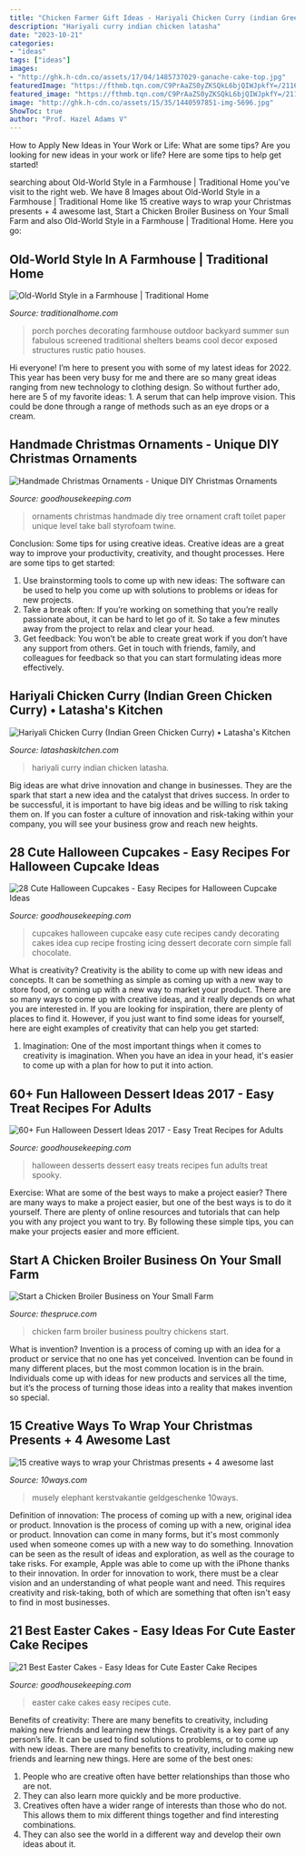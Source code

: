 ```yaml
---
title: "Chicken Farmer Gift Ideas - Hariyali Chicken Curry (indian Green Chicken Curry) • Latasha&#039;s Kitchen"
description: "Hariyali curry indian chicken latasha"
date: "2023-10-21"
categories:
- "ideas"
tags: ["ideas"]
images:
- "http://ghk.h-cdn.co/assets/17/04/1485737029-ganache-cake-top.jpg"
featuredImage: "https://fthmb.tqn.com/C9PrAaZS0yZKSQkL6bjQIWJpkfY=/2116x1417/filters:fill(auto,1)/Chickens-poultry-farm-GettyImages-172865885-58b6ffe75f9b58604670f80c.jpg"
featured_image: "https://fthmb.tqn.com/C9PrAaZS0yZKSQkL6bjQIWJpkfY=/2116x1417/filters:fill(auto,1)/Chickens-poultry-farm-GettyImages-172865885-58b6ffe75f9b58604670f80c.jpg"
image: "http://ghk.h-cdn.co/assets/15/35/1440597851-img-5696.jpg"
ShowToc: true
author: "Prof. Hazel Adams V"
---
```



How to Apply New Ideas in Your Work or Life: What are some tips?
Are you looking for new ideas in your work or life? Here are some tips to help get started!

	

		
searching about Old-World Style in a Farmhouse | Traditional Home you've visit to the right web. We have 8 Images about Old-World Style in a Farmhouse | Traditional Home like 15 creative ways to wrap your Christmas presents + 4 awesome last, Start a Chicken Broiler Business on Your Small Farm and also Old-World Style in a Farmhouse | Traditional Home. Here you go:
		
    
## Old-World Style In A Farmhouse | Traditional Home

<img loading=lazy src="http://images.traditionalhome.mdpcdn.com/sites/traditionalhome.com/files/styles/facebook_og_image/public/slide/101616358_p.jpg?itok=vgjui1-f" onerror="this.onerror=null;this.src='https://tse1.mm.bing.net/th?id=OIP.__PvWfVzEqYo5SBNGkHuVQHaHa&amp;pid=15.1';" alt="Old-World Style in a Farmhouse | Traditional Home">

_Source: traditionalhome.com_

>porch porches decorating farmhouse outdoor backyard summer sun fabulous screened traditional shelters beams cool decor exposed structures rustic patio houses. 

	

Hi everyone! I’m here to present you with some of my latest ideas for 2022. This year has been very busy for me and there are so many great ideas ranging from new technology to clothing design. So without further ado, here are 5 of my favorite ideas: 1. A serum that can help improve vision. This could be done through a range of methods such as an eye drops or a cream. 
    
## Handmade Christmas Ornaments - Unique DIY Christmas Ornaments

<img loading=lazy src="http://ghk.h-cdn.co/assets/cm/15/12/550915377c710-ghk-1212-craft-styrofoam-ball-ornaments-s2.jpg" onerror="this.onerror=null;this.src='https://tse4.mm.bing.net/th?id=OIP.TTsVlXYRH6diXeVZZK1k_AHaLH&amp;pid=15.1';" alt="Handmade Christmas Ornaments - Unique DIY Christmas Ornaments">

_Source: goodhousekeeping.com_

>ornaments christmas handmade diy tree ornament craft toilet paper unique level take ball styrofoam twine. 

	

Conclusion: Some tips for using creative ideas.
Creative ideas are a great way to improve your productivity, creativity, and thought processes. Here are some tips to get started: 
1. Use brainstorming tools to come up with new ideas: The software can be used to help you come up with solutions to problems or ideas for new projects. 
2. Take a break often: If you’re working on something that you’re really passionate about, it can be hard to let go of it. So take a few minutes away from the project to relax and clear your head. 
3. Get feedback: You won’t be able to create great work if you don’t have any support from others. Get in touch with friends, family, and colleagues for feedback so that you can start formulating ideas more effectively.

    
## Hariyali Chicken Curry (Indian Green Chicken Curry) • Latasha&#039;s Kitchen

<img loading=lazy src="https://latashaskitchen.com/wp-content/uploads/2017/08/shutterstock_371466766.jpg" onerror="this.onerror=null;this.src='https://tse1.mm.bing.net/th?id=OIP.rkBo3qUi40dqtUqWQbMU5wHaJ4&amp;pid=15.1';" alt="Hariyali Chicken Curry (Indian Green Chicken Curry) • Latasha&#039;s Kitchen">

_Source: latashaskitchen.com_

>hariyali curry indian chicken latasha. 

	

Big ideas are what drive innovation and change in businesses. They are the spark that start a new idea and the catalyst that drives success. In order to be successful, it is important to have big ideas and be willing to risk taking them on. If you can foster a culture of innovation and risk-taking within your company, you will see your business grow and reach new heights.

    
## 28 Cute Halloween Cupcakes - Easy Recipes For Halloween Cupcake Ideas

<img loading=lazy src="http://ghk.h-cdn.co/assets/15/35/1440597851-img-5696.jpg" onerror="this.onerror=null;this.src='https://tse1.mm.bing.net/th?id=OIP.U_Ca9k0AspzNU5yzqNZKvAHaLH&amp;pid=15.1';" alt="28 Cute Halloween Cupcakes - Easy Recipes for Halloween Cupcake Ideas">

_Source: goodhousekeeping.com_

>cupcakes halloween cupcake easy cute recipes candy decorating cakes idea cup recipe frosting icing dessert decorate corn simple fall chocolate. 

	

What is creativity?
Creativity is the ability to come up with new ideas and concepts. It can be something as simple as coming up with a new way to store food, or coming up with a new way to market your product. There are so many ways to come up with creative ideas, and it really depends on what you are interested in. If you are looking for inspiration, there are plenty of places to find it. However, if you just want to find some ideas for yourself, here are eight examples of creativity that can help you get started: 
1) Imagination: One of the most important things when it comes to creativity is imagination. When you have an idea in your head, it's easier to come up with a plan for how to put it into action.

    
## 60+ Fun Halloween Dessert Ideas 2017 - Easy Treat Recipes For Adults

<img loading=lazy src="http://ghk.h-cdn.co/assets/17/26/1498758106-wdy100114halloweenmummies-004.jpg" onerror="this.onerror=null;this.src='https://tse2.mm.bing.net/th?id=OIP.ZeEsBhJyN1WGOaNlJXML0gHaLG&amp;pid=15.1';" alt="60+ Fun Halloween Dessert Ideas 2017 - Easy Treat Recipes for Adults">

_Source: goodhousekeeping.com_

>halloween desserts dessert easy treats recipes fun adults treat spooky. 

	

Exercise: What are some of the best ways to make a project easier?
There are many ways to make a project easier, but one of the best ways is to do it yourself. There are plenty of online resources and tutorials that can help you with any project you want to try. By following these simple tips, you can make your projects easier and more efficient.

    
## Start A Chicken Broiler Business On Your Small Farm

<img loading=lazy src="https://fthmb.tqn.com/C9PrAaZS0yZKSQkL6bjQIWJpkfY=/2116x1417/filters:fill(auto,1)/Chickens-poultry-farm-GettyImages-172865885-58b6ffe75f9b58604670f80c.jpg" onerror="this.onerror=null;this.src='https://tse3.mm.bing.net/th?id=OIP.9cgZvDxzzJOA7aBhEBOFWwHaE9&amp;pid=15.1';" alt="Start a Chicken Broiler Business on Your Small Farm">

_Source: thespruce.com_

>chicken farm broiler business poultry chickens start. 

	

What is invention?
Invention is a process of coming up with an idea for a product or service that no one has yet conceived. Invention can be found in many different places, but the most common location is in the brain. Individuals come up with ideas for new products and services all the time, but it’s the process of turning those ideas into a reality that makes invention so special.

    
## 15 Creative Ways To Wrap Your Christmas Presents + 4 Awesome Last

<img loading=lazy src="https://ni5su28o0no66fic453tnb73-wpengine.netdna-ssl.com/wp-content/uploads/2015/12/money-wallet.jpg" onerror="this.onerror=null;this.src='https://tse4.mm.bing.net/th?id=OIP.x1QI9tSEkxj63bUV3hnscwHaJ3&amp;pid=15.1';" alt="15 creative ways to wrap your Christmas presents + 4 awesome last">

_Source: 10ways.com_

>musely elephant kerstvakantie geldgeschenke 10ways. 

	

Definition of innovation: The process of coming up with a new, original idea or product.
Innovation is the process of coming up with a new, original idea or product. Innovation can come in many forms, but it's most commonly used when someone comes up with a new way to do something. Innovation can be seen as the result of ideas and exploration, as well as the courage to take risks. For example, Apple was able to come up with the iPhone thanks to their innovation. In order for innovation to work, there must be a clear vision and an understanding of what people want and need. This requires creativity and risk-taking, both of which are something that often isn't easy to find in most businesses.

    
## 21 Best Easter Cakes - Easy Ideas For Cute Easter Cake Recipes

<img loading=lazy src="http://ghk.h-cdn.co/assets/17/04/1485737029-ganache-cake-top.jpg" onerror="this.onerror=null;this.src='https://tse1.mm.bing.net/th?id=OIP.fDQX2BbA4dsfWZziulEUPQHaLM&amp;pid=15.1';" alt="21 Best Easter Cakes - Easy Ideas for Cute Easter Cake Recipes">

_Source: goodhousekeeping.com_

>easter cake cakes easy recipes cute. 

	

Benefits of creativity: There are many benefits to creativity, including making new friends and learning new things.
Creativity is a key part of any person’s life. It can be used to find solutions to problems, or to come up with new ideas. There are many benefits to creativity, including making new friends and learning new things. Here are some of the best ones: 
1. People who are creative often have better relationships than those who are not.
2. They can also learn more quickly and be more productive.
3. Creatives often have a wider range of interests than those who do not. This allows them to mix different things together and find interesting combinations.
4. They can also see the world in a different way and develop their own ideas about it.

